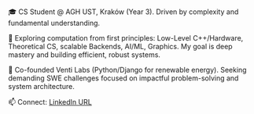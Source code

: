 🎓 CS Student @ AGH UST, Kraków (Year 3). Driven by complexity and fundamental understanding.

🚀 Exploring computation from first principles: Low-Level C++/Hardware, Theoretical CS, scalable Backends, AI/ML, Graphics. My goal is deep mastery and building efficient, robust systems.

💼 Co-founded Venti Labs (Python/Django for renewable energy). Seeking demanding SWE challenges focused on impactful problem-solving and system architecture.

📫 Connect: [LinkedIn URL](https://www.linkedin.com/in/michal-plaza/)
